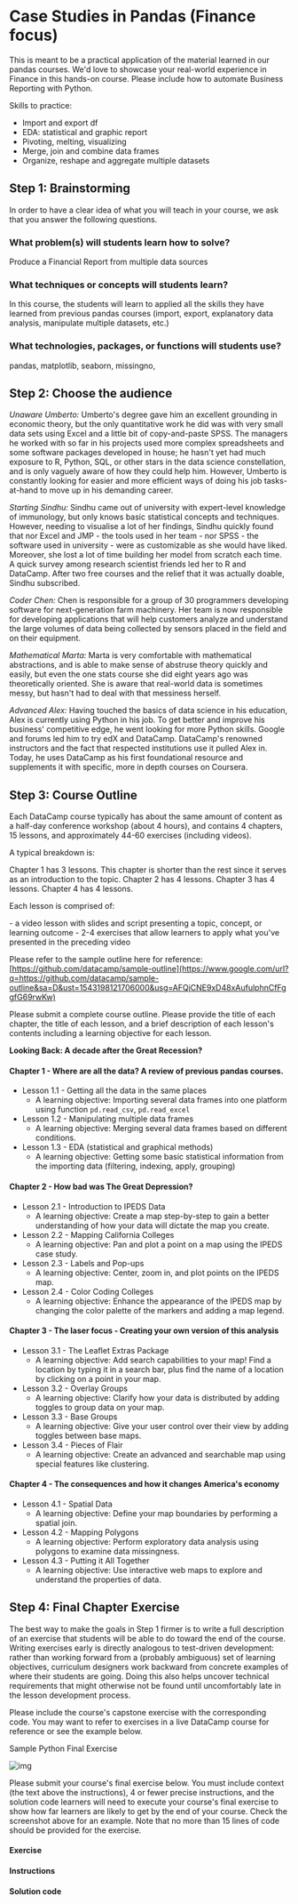 # Case Studies in Pandas (Finance focus) 

This is meant to be a practical application of the material learned in our pandas courses.  We'd love to showcase your real-world experience in Finance in this hands-on course.  Please include how to automate Business Reporting with Python.

Skills to practice:

- Import and export df
- EDA: statistical and graphic report
- Pivoting, melting, visualizing 
- Merge, join and combine data frames
- Organize, reshape and aggregate multiple datasets

## Step 1: Brainstorming



In order to have a clear idea of what you will teach in your course, we ask that you answer the following questions. 

### What problem(s) will students learn how to solve? 

Produce a Financial Report from multiple  data sources

### What techniques or concepts will students learn? 

In this course, the students will learn to applied all the skills they have learned from previous pandas courses (import, export, explanatory data analysis, manipulate multiple datasets, etc.)

### What technologies, packages, or functions will students use? 

pandas, matplotlib, seaborn, missingno, 



## Step 2: Choose the audience

*Unaware Umberto:* Umberto's degree gave him an excellent grounding in economic theory, but the only quantitative work he did was with very small data sets using Excel and a little bit of copy-and-paste SPSS. The managers he worked with so far in his projects used more complex spreadsheets and some software packages developed in house; he hasn't yet had much exposure to R, Python, SQL, or other stars in the data science constellation, and is only vaguely aware of how they could help him. However, Umberto is constantly looking for easier and more efficient ways of doing his job tasks-at-hand to move up in his demanding career.

*Starting Sindhu:* Sindhu came out of university with expert-level knowledge of immunology, but only knows basic statistical concepts and techniques. However, needing to visualise a lot of her findings, Sindhu quickly found that nor Excel and JMP - the tools used in her team - nor SPSS - the software used in university - were as customizable as she would have liked. Moreover, she lost a lot of time building her model from scratch each time. A quick survey among research scientist friends led her to R and DataCamp. After two free courses and the relief that it was actually doable, Sindhu subscribed.

*Coder Chen:* Chen is responsible for a group of 30 programmers developing software for next-generation farm machinery. Her team is now responsible for developing applications that will help customers analyze and understand the large volumes of data being collected by sensors placed in the field and on their equipment.

*Mathematical Marta:* Marta is very comfortable with mathematical abstractions, and is able to make sense of abstruse theory quickly and easily, but even the one stats course she did eight years ago was theoretically oriented. She is aware that real-world data is sometimes messy, but hasn't had to deal with that messiness herself.

*Advanced Alex:* Having touched the basics of data science in his education, Alex is currently using Python in his job. To get better and improve his business' competitive edge, he went looking for more Python skills. Google and forums led him to try edX and DataCamp. DataCamp's renowned instructors and the fact that respected institutions use it pulled Alex in. Today, he uses DataCamp as his first foundational resource and supplements it with specific, more in depth courses on Coursera. 



## Step 3: Course Outline

Each DataCamp course typically has about the same amount of content as a half-day conference workshop (about 4 hours), and contains 4 chapters, 15 lessons, and approximately 44-60 exercises (including videos).

A typical breakdown is:

Chapter 1 has 3 lessons. This chapter is shorter than the rest since it serves as an introduction to the topic.
Chapter 2 has 4 lessons.
Chapter 3 has 4 lessons.
Chapter 4 has 4 lessons.

Each lesson is comprised of:

\- a video lesson with slides and script presenting a topic, concept, or learning outcome
\- 2-4 exercises that allow learners to apply what you've presented in the preceding video

Please refer to the sample outline here for reference:  [https://github.com/datacamp/sample-outline](https://www.google.com/url?q=https://github.com/datacamp/sample-outline&sa=D&ust=1543198121706000&usg=AFQjCNE9xD48xAufulphnCfFggfG69rwKw)

Please  submit a complete course outline. Please provide the title of each  chapter, the title of each lesson, and a brief description of each  lesson's contents including a learning objective for each lesson. 

**Looking Back: A decade after the Great Recession?**

#### Chapter 1 - Where are all the data? A review of previous pandas courses.

- Lesson 1.1 - Getting all the data in the same places
  - A learning objective: Importing several data frames into one platform using function `pd.read_csv`, `pd.read_excel`
- Lesson 1.2 - Manipulating multiple data frames
  - A learning objective: Merging several data frames based on different conditions.
- Lesson 1.3 - EDA (statistical and graphical methods)
  - A learning objective: Getting some basic statistical information from the importing data (filtering, indexing, apply, grouping)

#### Chapter 2 - How bad was The Great Depression?

- Lesson 2.1 - Introduction to IPEDS Data 
  - A learning objective: Create a map step-by-step to gain a better understanding of how your data will dictate the map you create.
- Lesson 2.2 - Mapping California Colleges 
  - A learning objective: Pan and plot a point on a map using the IPEDS case study.
- Lesson 2.3 - Labels and Pop-ups 
  - A learning objective: Center, zoom in, and plot points on the IPEDS map.
- Lesson 2.4 - Color Coding Colleges 
  - A learning objective: Enhance the appearance of the IPEDS map by  changing the color palette of the markers and adding a map legend.

#### Chapter 3 - The laser focus - Creating your own version of this analysis

- Lesson 3.1 - The Leaflet Extras Package 
  - A learning objective: Add search capabilities to your map! Find a  location by typing it in a search bar, plus find the name of a location  by clicking on a point in your map.
- Lesson 3.2 - Overlay Groups 
  - A learning objective: Clarify how your data is distributed by adding toggles to group data on your map.
- Lesson 3.3 - Base Groups 
  - A learning objective: Give your user control over their view by adding toggles between base maps.
- Lesson 3.4 - Pieces of Flair 
  - A learning objective: Create an advanced and searchable map using special features like clustering.

#### Chapter 4 - The consequences and how it changes America's economy

- Lesson 4.1 - Spatial Data 
  - A learning objective: Define your map boundaries by performing a spatial join.
- Lesson 4.2 - Mapping Polygons 
  - A learning objective: Perform exploratory data analysis using polygons to examine data missingness.
- Lesson 4.3 - Putting it All Together 
  - A learning objective: Use interactive web maps to explore and understand the properties of data.



## Step 4: Final Chapter Exercise

The best way to make the goals in Step 1 firmer is to write a full description of an exercise that students will be able to do toward the end of the course. Writing exercises early is directly analogous to test-driven development: rather than working forward from a (probably ambiguous) set of learning objectives, curriculum designers work backward from concrete examples of where their students are going. Doing this also helps uncover technical requirements that might otherwise not be found until uncomfortably late in the lesson development process. 

Please include the course's capstone exercise with the corresponding code. You may want to refer to exercises in a live DataCamp course for reference or see the example below.

Sample Python Final Exercise

![img](https://lh6.googleusercontent.com/WUpfqIlc1khGZL2iTgxDh17RYG2GkuitFyYYVa7_RKuWdt8aHaUJ75zJpawovjd3GPr45pT8jg=w740)

Please  submit your course's final exercise below. You must include context  (the text above the instructions), 4 or fewer precise instructions, and  the solution code learners will need to execute your course's final  exercise to show how far learners are likely to get by the end of your  course. Check the screenshot above for an example. Note that no more  than 15 lines of code should be provided for the exercise.

#### Exercise

#### Instructions

#### Solution code

